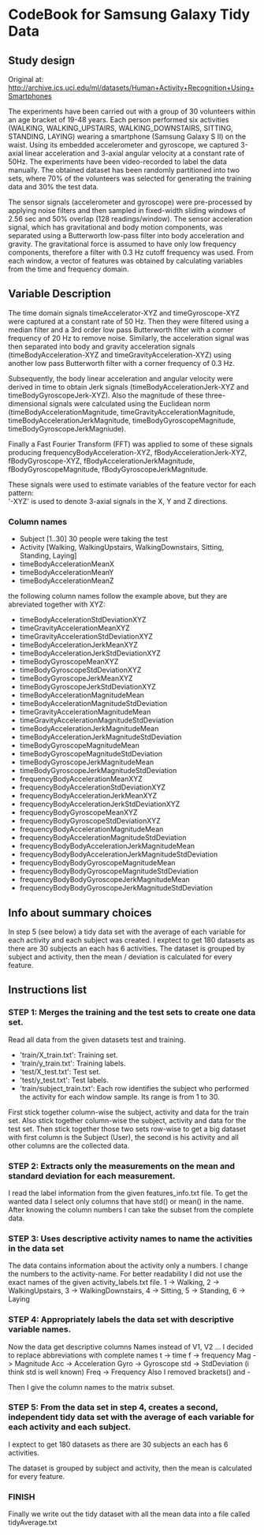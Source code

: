# CodeBook for Samsung Galaxy Tidy Data

## Study design
Original at: http://archive.ics.uci.edu/ml/datasets/Human+Activity+Recognition+Using+Smartphones

The experiments have been carried out with a group of 30 volunteers within an age bracket of 19-48 years. Each person performed six activities (WALKING, WALKING_UPSTAIRS, WALKING_DOWNSTAIRS, SITTING, STANDING, LAYING) wearing a smartphone (Samsung Galaxy S II) on the waist. Using its embedded accelerometer and gyroscope, we captured 3-axial linear acceleration and 3-axial angular velocity at a constant rate of 50Hz. The experiments have been video-recorded to label the data manually. The obtained dataset has been randomly partitioned into two sets, where 70% of the volunteers was selected for generating the training data and 30% the test data.

The sensor signals (accelerometer and gyroscope) were pre-processed by applying noise filters and then sampled in fixed-width sliding windows of 2.56 sec and 50% overlap (128 readings/window). The sensor acceleration signal, which has gravitational and body motion components, was separated using a Butterworth low-pass filter into body acceleration and gravity. The gravitational force is assumed to have only low frequency components, therefore a filter with 0.3 Hz cutoff frequency was used. From each window, a vector of features was obtained by calculating variables from the time and frequency domain. 


## Variable Description
The time domain signals timeAccelerator-XYZ and timeGyroscope-XYZ were captured at a constant rate of 50 Hz. Then they were filtered using a median filter and a 3rd order low pass Butterworth filter with a corner frequency of 20 Hz to remove noise. Similarly, the acceleration signal was then separated into body and gravity acceleration signals (timeBodyAcceleration-XYZ and timeGravityAcceleration-XYZ) using another low pass Butterworth filter with a corner frequency of 0.3 Hz. 

Subsequently, the body linear acceleration and angular velocity were derived in time to obtain Jerk signals (timeBodyAccelerationJerk-XYZ and timeBodyGyroscopeJerk-XYZ). Also the magnitude of these three-dimensional signals were calculated using the Euclidean norm (timeBodyAccelerationMagnitude, timeGravityAccelerationMagnitude, timeBodyAccelerationJerkMagnitude, timeBodyGyroscopeMagnitude, timeBodyGyroscopeJerkMagniude). 

Finally a Fast Fourier Transform (FFT) was applied to some of these signals producing frequencyBodyAcceleration-XYZ, fBodyAccelerationJerk-XYZ, fBodyGyroscope-XYZ, fBodyAccelerationJerkMagnitude, fBodyGyroscopeMagnitude, fBodyGyroscopeJerkMagnitude. 

These signals were used to estimate variables of the feature vector for each pattern:  
'-XYZ' is used to denote 3-axial signals in the X, Y and Z directions.

### Column names

  - Subject    [1..30]  30 people were taking the test
  - Activity   [Walking, WalkingUpstairs, WalkingDownstairs, Sitting, Standing, Laying] 
  - timeBodyAccelerationMeanX
  - timeBodyAccelerationMeanY
  - timeBodyAccelerationMeanZ 
  
  the following column names follow the example above, but they are abreviated together with XYZ:
  
  - timeBodyAccelerationStdDeviationXYZ                     
  - timeGravityAccelerationMeanXYZ
  - timeGravityAccelerationStdDeviationXYZ
  - timeBodyAccelerationJerkMeanXYZ
  - timeBodyAccelerationJerkStdDeviationXYZ
  - timeBodyGyroscopeMeanXYZ
  - timeBodyGyroscopeStdDeviationXYZ
  - timeBodyGyroscopeJerkMeanXYZ
  - timeBodyGyroscopeJerkStdDeviationXYZ
  - timeBodyAccelerationMagnitudeMean
  - timeBodyAccelerationMagnitudeStdDeviation
  - timeGravityAccelerationMagnitudeMean
  - timeGravityAccelerationMagnitudeStdDeviation
  - timeBodyAccelerationJerkMagnitudeMean
  - timeBodyAccelerationJerkMagnitudeStdDeviation
  - timeBodyGyroscopeMagnitudeMean
  - timeBodyGyroscopeMagnitudeStdDeviation
  - timeBodyGyroscopeJerkMagnitudeMean
  - timeBodyGyroscopeJerkMagnitudeStdDeviation
  - frequencyBodyAccelerationMeanXYZ
  - frequencyBodyAccelerationStdDeviationXYZ
  - frequencyBodyAccelerationJerkMeanXYZ
  - frequencyBodyAccelerationJerkStdDeviationXYZ
  - frequencyBodyGyroscopeMeanXYZ
  - frequencyBodyGyroscopeStdDeviationXYZ
  - frequencyBodyAccelerationMagnitudeMean
  - frequencyBodyAccelerationMagnitudeStdDeviation
  - frequencyBodyBodyAccelerationJerkMagnitudeMean
  - frequencyBodyBodyAccelerationJerkMagnitudeStdDeviation
  - frequencyBodyBodyGyroscopeMagnitudeMean
  - frequencyBodyBodyGyroscopeMagnitudeStdDeviation
  - frequencyBodyBodyGyroscopeJerkMagnitudeMean
  - frequencyBodyBodyGyroscopeJerkMagnitudeStdDeviation 


## Info about summary choices
In step 5 (see below) a tidy data set with the average of each variable for each activity and each subject was created. I exptect to get 180 datasets as there are 30 subjects an each has 6 activities.
The dataset is grouped by subject and activity, then the mean / deviation is calculated for every feature.

## Instructions list
### STEP 1: Merges the training and the test sets to create one data set.

Read all data from the given datasets test and training. 
- 'train/X_train.txt': Training set.
- 'train/y_train.txt': Training labels.
- 'test/X_test.txt': Test set.
- 'test/y_test.txt': Test labels.
- 'train/subject_train.txt': Each row identifies the subject who performed the activity for each window sample. Its range is from 1 to 30. 

First stick together column-wise the subject, activity and data for the train set. Also stick together column-wise the subject, activity and data for the test set.
Then stick together those two sets row-wise to get a big dataset with first column is the Subject (User), the second is his activity and all other columns are the collected data.

### STEP 2: Extracts only the measurements on the mean and standard deviation for each measurement. 

I read the label information from the given features_info.txt file. To get the wanted data I select only columns that have std() or mean() in the name. 
After knowing the column numbers I can take the subset from the complete data.
      
### STEP 3: Uses descriptive activity names to name the activities in the data set

The data contains information about the activity only a numbers. I change the numbers to the activity-name. For better readability I did not use the exact names of the given activity_labels.txt file.
1 -> Walking, 2 -> WalkingUpstairs, 3 -> WalkingDownstairs, 4 -> Sitting, 5 -> Standing, 6 -> Laying

### STEP 4: Appropriately labels the data set with descriptive variable names. 
      
Now the data get descriptive columns Names instead of V1, V2 ... I decided to replace abbreviations with complete names
t -> time
f -> frequency
Mag -> Magnitude
Acc -> Acceleration
Gyro -> Gyroscope
std -> StdDeviation (i think std is well known)
Freq -> Frequency
Also I removed brackets() and -
      
Then I give the column names to the matrix subset.

### STEP 5: From the data set in step 4, creates a second, independent tidy data set with the average of each variable for each activity and each subject.

I exptect to get 180 datasets as there are 30 subjects an each has 6 activities.

The dataset is grouped by subject and activity, then the mean is calculated for every feature.
      
### FINISH 

Finally we write out the tidy dataset with all the mean data into a file called tidyAverage.txt

